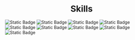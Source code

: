 # <div align=center> Skills
![Static Badge](https://img.shields.io/badge/Python-%E2%98%85%E2%98%85%E2%98%85%E2%98%85%E2%98%86-%233573a6?style=plastic&logo=python&logoColor=white&logoSize=auto&color=%233573a6)   ![Static Badge](https://img.shields.io/badge/Django-%E2%98%85%E2%98%85%E2%98%85%E2%98%85%E2%98%86-%230c4b33?style=plastic&logo=django&logoColor=white&logoSize=auto&color=%230c4b33)
  ![Static Badge](https://img.shields.io/badge/Flask-%E2%98%85%E2%98%85%E2%98%85%E2%98%86%E2%98%86-%2376b9d9?style=plastic&logo=flask&logoColor=white&logoSize=auto&color=%2376b9d9)  ![Static Badge](https://img.shields.io/badge/DjangoRestFramework-%E2%98%85%E2%98%85%E2%98%85%E2%98%86%E2%98%86-%23a30000?style=plastic&logo=django&logoColor=white&logoSize=auto&color=%23a30000)  ![Static Badge](https://img.shields.io/badge/HTML-%E2%98%85%E2%98%85%E2%98%85%E2%98%85%E2%98%86-%23e96228?style=plastic&logo=html5&logoColor=white&logoSize=auto&color=%23e96228)  ![Static Badge](https://img.shields.io/badge/CSS-%E2%98%85%E2%98%85%E2%98%85%E2%98%86%E2%98%86-%230064f5?style=plastic&logo=css&logoColor=white&logoSize=auto&color=%230064f5)  ![Static Badge](https://img.shields.io/badge/Javascript-%E2%98%85%E2%98%85%E2%98%86%E2%98%86%E2%98%86-%23efd81d?style=plastic&logo=javascript&logoColor=white&logoSize=auto&color=%23efd81d) ![Static Badge](https://img.shields.io/badge/git-%E2%98%85%E2%98%85%E2%98%85%E2%98%86%E2%98%86-%23ed4c26?style=plastic&logo=git&logoColor=white&logoSize=auto&color=%23ed4c26) ![Static Badge](https://img.shields.io/badge/GitHub-%E2%98%85%E2%98%85%E2%98%85%E2%98%86%E2%98%86-%2379258b?style=plastic&logo=GitHub&logoColor=white&logoSize=auto&color=%2379258b)

